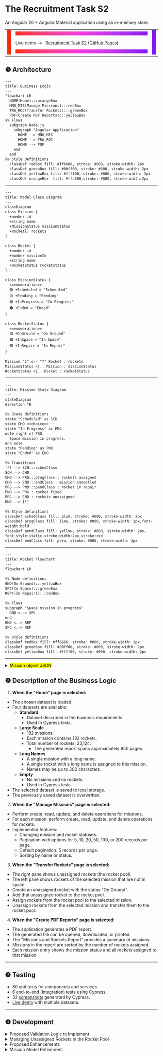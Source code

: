 # The Recruitment Task S2
An Angular 20 + Angular Material application using an in-memory store.  

<table>
  <tr>
    <td rowspan="3"><img alt="" src="images/borderLeft.png"></td>
    <td><img alt="" src="images/borderHorizontal.png"></td>
    <td rowspan="3"><img alt="" src="images/borderRight.png"></td>
  </tr>
  <tr>
    <td>
      Live demo&nbsp;&nbsp;➔&nbsp;&nbsp;
      <a href="https://ee-cs.github.io/RecruitmentTaskS2/">Recruitment Task S2 (GitHub Pages)</a>
    </td>
  </tr>
  <tr>
    <td><img alt="" src="images/borderHorizontal.png"></td>
  </tr>
</table>

## ❶ Architecture
```mermaid
---
title: Business Logic
---
flowchart LR
  HOME(Home):::orangeBox
  MNG_MIS(Manage Missions):::redBox
  TRA_ROC(Transfer Rockets):::greenBox
  PDF(Create PDF Reports):::yellowBox
%% Flows
  subgraph Node.js
    subgraph "Angular Application"
      HOME --> MNG_MIS
      HOME --> TRA_ROC
      HOME --> PDF
    end
  end
%% Style Definitions
  classDef redBox fill: #ff6666, stroke: #000, stroke-width: 2px
  classDef greenBox fill: #00ff00, stroke: #000, stroke-width: 2px
  classDef yellowBox fill: #ffff00, stroke: #000, stroke-width: 2px
  classDef orangeBox  fill: #ffa500,stroke: #000, stroke-width:2px
```

---

```mermaid
---
title: Model Class Diagram
---
classDiagram
class Mission {
  +number id
  +string name
  +MissionStatus missionStatus
  +Rocket[] rockets
}

class Rocket {
  +number id
  +number missionId
  +string name
  +RocketStatus rocketStatus
}

class MissionStatus {
  <<enumeration>>
  🟣 +Scheduled = "Scheduled"
  🟡 +Pending = "Pending"
  🟢 +InProgress = "In Progress"
  🟤 +Ended = "Ended"
}

class RocketStatus {
  <<enumeration>>
  🟨 +OnGround = "On Ground"
  🟩 +InSpace = "In Space"
  🟥 +InRepair = "In Repair"
}

Mission "1" o-- "*" Rocket : rockets
MissionStatus <|.. Mission : missionStatus
RocketStatus <|.. Rocket : rocketStatus
```

---


```mermaid
---
title: Mission State Diagram
---
stateDiagram
direction TB

%% State definitions
state "Scheduled" as SCH
state CHO <<choice>>
state "In Progress" as PRG
note right of PRG
  Space mission in progress.
end note
state "Pending" as PND
state "Ended" as END

%% Transitions
[*] --> SCH:::schedClass
SCH --> CHO
CHO --> PRG:::progClass : rockets assigned
CHO --> END:::endClass : mission cancelled
PRG --> PND:::pendClass : rocket in repair
PND --> PRG : rocket fixed
PRG --> END : rockets unassigned
END --> [*]

%% Style definitions
classDef schedClass fill: plum, stroke: #000, stroke-width: 2px
classDef progClass fill: lime, stroke: #000, stroke-width: 2px,font-weight:bold
classDef pendClass fill: yellow, stroke: #000, stroke-width: 2px, font-style:italic,stroke-width:2px,stroke:red
classDef endClass fill: peru, stroke: #000, stroke-width: 2px
```

---

```mermaid
---
title: Rocket Flowchart
---
flowchart LR

%% Node definitions
GND(On Ground):::yellowBox
SPC(In Space):::greenBox
REP((In Repair)):::redBox

%% Flows
subgraph "Space mission in progress"
  GND <--> SPC
end
GND <.-> REP
SPC <.-> REP

%% Style definitions
classDef redBox fill: #ff6666, stroke: #000, stroke-width: 2px
classDef greenBox fill: #00ff00, stroke: #000, stroke-width: 2px
classDef yellowBox fill: #ffff00, stroke: #000, stroke-width: 2px
```

---

<details>
<summary><mark>Mission object JSON</mark></summary>

```json
{
  "missions": [
    {
      "id": 1,
      "name": "Moon",
      "missionStatus": "InProgress",
      "rockets": [
        {
          "id": 1,
          "name": "Apollo",
          "rocketStatus": "OnGround"
        }
      ]
    }
  ]
}
```

</details>

## ❷ Description of the Business Logic
1. **When the "Home" page is selected:**
  - The chosen dataset is loaded.
  - Four datasets are available:
    - **Standard**
      - Dataset described in the business requirements.
      - Used in Cypress tests.
    - **Large Scale**
      - 182 missions.
      - Each mission contains 182 rockets.
      - Total number of rockets: 33,124.
    	- The generated report spans approximately 850 pages.
    - **Long Names**
    	- A single mission with a long name.
      - A single rocket with a long name is assigned to this mission.
      - Names may be up to 300 characters.
    - **Empty**
      - No missions and no rockets.
      - Used in Cypress tests.
  - The selected dataset is saved to local storage.
  - The previously saved dataset is overwritten.

2. **When the "Manage Missions" page is selected:**
  - Perform create, read, update, and delete operations for missions.
  - For each mission, perform create, read, update, and delete operations for rockets.
  - Implemented features:
    - Changing mission and rocket statuses.
    - Pagination with options for 5, 10, 20, 50, 100, or 200 records per page.
    - Default pagination: 5 records per page.
    - Sorting by name or status.
3. **When the "Transfer Rockets" page is selected:**
  - The right pane shows unassigned rockets (the rocket pool).
  - The left pane shows rockets of the selected mission that are not in space.
  - Create an unassigned rocket with the status "On Ground".
  - Add that unassigned rocket to the rocket pool.
  - Assign rockets from the rocket pool to the selected mission.
  - Unassign rockets from the selected mission and transfer them to the rocket pool.
4. **When the "Create PDF Reports" page is selected:**
  - The application generates a PDF report.
  - The generated file can be opened, downloaded, or printed.
  - The "Missions and Rockets Report" provides a summary of missions.
  - Missions in the report are sorted by the number of rockets assigned.
  - Each mission entry shows the mission status and all rockets assigned to that mission.

---

## ❸ Testing
 - 80 unit tests for components and services.
 - 6 end-to-end (integration) tests using Cypress.
 - 32 [screenshots](https://github.com/ee-cs/RecruitmentTaskS2/tree/main/cypress/screenshots) generated by Cypress.
- [Live demo](https://ee-cs.github.io/RecruitmentTaskS2/) with multiple datasets.

---

## ❹ Development
<details>
<summary>Proposed Validation Logic to Implement</summary>

- Before setting a rocket status to "In Space", ensure that the mission is not "Scheduled".
- Before setting a rocket status to "In Repair", ensure that the mission is "Pending".
- Before changing a mission status from "Pending" to another status, ensure no rocket in the mission has the status "In Repair".
- Before changing a mission status to "In Progress", ensure no rocket in the mission has the status "In Repair".
- Before changing a mission status to "Ended", ensure no rocket in the mission has the status "In Space".
- Rockets must not be assigned to missions with the status "Ended"; rockets may only be unassigned from such missions.

</details>

<details>
<summary>Managing Unassigned Rockets in the Rocket Pool</summary>

| Action | Expected | Actual  |
|--------|----------|---------|
| Create | ✅ Yes   | ✅ Yes |
| Update | ✅ Yes   | ❌ No  |
| Read   | ✅ Yes   | ✅ Yes |
| Delete | ✅ Yes   | ❌ No  |
</details>


<details>
<summary>Proposed Enhancements</summary>

Replace the in-memory store with an appropriate database.\
Refactor application logging. \
Add authorization and authentication. \
Add event auditing and error monitoring to maintain high-quality service. \
Add a business process model and a decision model for missions and rockets workflow. \
Add a blockchain for missions and rockets management. \
Switch to nanoservices on a cloud platform.
</details>

<details>
<summary>Mission Model Refinement</summary>

- [x] id
- [x] name
- [ ] description
- [x] assigned rockets
- [ ] creation date
- [ ] created by user
- [ ] updating date
- [ ] updated by user
- [ ] assign date
- [ ] assigned by user
- [ ] unassign date
- [ ] unassigned by user
- [ ] delete date
- [ ] deleted by user
</details>
